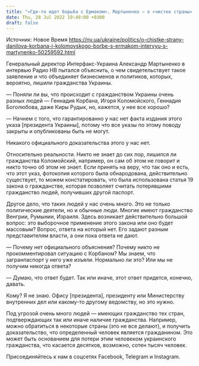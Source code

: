```yaml
---
title: "«Где-то идет борьба с Ермаком». Мартыненко — о «чистке страны» и связи Спартц с гражданством Корбана и Коломойского. Интервью"
date: Thu, 28 Jul 2022 19:49:00 +0300
draft: false
---
```

Источник: Новое Время https://nv.ua/ukraine/politics/o-chistke-strany-danilova-korbana-i-kolomoyskogo-borbe-s-ermakom-intervyu-s-martynenko-50259592.html


Генеральный директор Интерфакс-Украина Александр Мартыненко в интервью Радио НВ пытался объяснить, о чем свидетельствует такое заявление и что объединяет бизнесменов и политиков, которых, вероятно, лишили гражданства Украины.

— Поняли ли вы, что происходит с гражданством Украины очень разных людей — Геннадия Корбана, Игоря Коломойского, Геннадия Боголюбова, даже Киры Рудык, но, кажется, у нее все хорошо?

— Начнем с того, что гарантированно у нас нет факта издания этого указа [президента Украины], потому что все указы по этому поводу закрыты и опубликованы быть не могут.

Никакого официального доказательства этого у нас нет.

Относительно реальности. Никто не знает до сих пор, лишился ли гражданства Коломойский, например, он сам об этом не говорит и никто точно об этом не знает. Если принять на веру, что так оно и есть, что этот указ, фотокопия которого была обнародована, действительно существует, то можем констатировать, что была использована статья 19 закона о гражданстве, которая позволяет считать потерявшими гражданство людей, получивших другой паспорт.

Другое дело, что таких людей у нас очень много. Это не только политические деятели, но и обычные люди. Многие имеют гражданство Венгрии, Румынии, Израиля. Здесь возникает действительно большой вопрос: это выборочное применение этого закона или оно будет массовым? Вопрос, ответа на который нет. Его задают разным представителям власти, а они пока ответа не дают.

— Почему нет официального объяснения? Почему никто не прокомментировал ситуацию с Корбаном? Мы знаем, что загранпаспорт у него уже изъяли. Нормально ли это? Или мы не получим никогда ответа?

— Думаю, что ответ будет. Так или иначе, этот ответ придется, конечно, давать.

Кому? Я не знаю. Офису [президента], президенту или Министерству внутренних дел или какому-то другому ведомству, но это нужно.

Под угрозой очень много людей — имеющих гражданство тех стран, подтверждающих так или иначе наличие гражданства. Например, можно обратиться в некоторые страны (это не все делают), и получить доказательство, что определенный человек является гражданином. Это может быть основанием для потери этим человеком украинского гражданства, что касается десятков, возможно, сотен тысяч человек.

Присоединяйтесь к нам в соцсетях Facebook, Telegram и Instagram.

